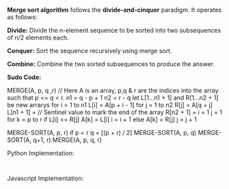 **Merge sort algorithm** follows the **divide-and-cinquer** paradigm. It operates as follows:

**Divide:** Divide the n-element sequence to be sorted into two subsequences of n/2 elements each.

**Conquer:** Sort the sequence recursively using merge sort.

**Combine:** Combine the two sorted subsequences to produce the answer.


**Sudo Code:**

MERGE(A, p, q ,r) // Here A is an array, p,q & r are the indices into the array such that p <= q < r.
n1 = q - p + 1
n2 = r - q
let L[1...n1 + 1] and R[1...n2 + 1] be new arrarys
for i = 1 to n1
    L[i] = A[p + i - 1]
for j = 1 to n2
    R[j] = A[q + j]
L[n1 + 1] = // Sentinel value to mark the end of the array
R[n2 + 1] =
i = 1
j = 1
for k = p to r
    if L[i] <= R[j]
        A[k] = L[i]
        i = i + 1
    else A[k] = R[j]
        j = j + 1



MERGE-SORT(A, p, r)
if p < r
    q = [(p + r) / 2]
    MERGE-SORT(A, p, q)
    MERGE-SORT(A, q+1, r)
    MERGE(A, p, q, r)


Python Implementation:
```


```


Javascript Implementation:
